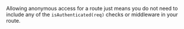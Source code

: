 Allowing anonymous access for a route just means you do not need to include any of the `isAuthenticated(req)` checks or middleware in your route.
